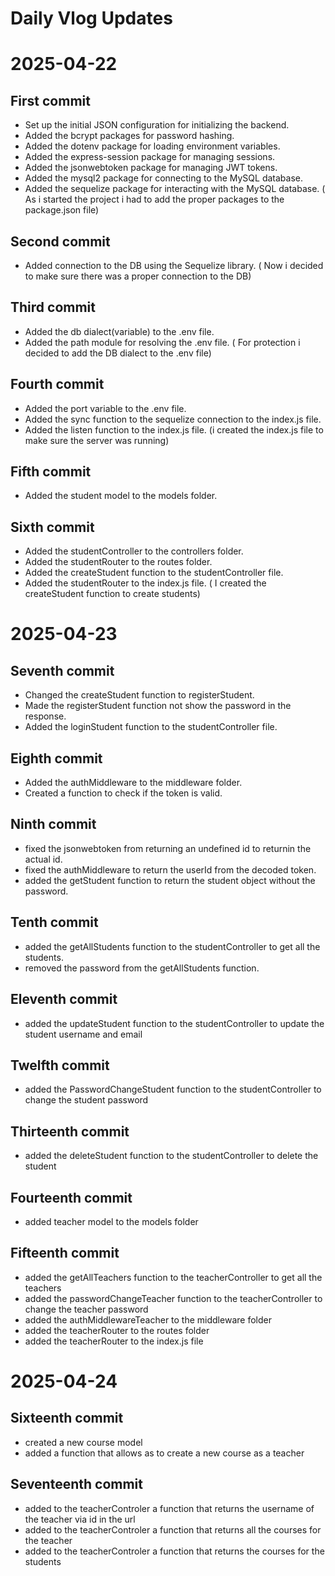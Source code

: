 # Daily Vlog Updates

# 2025-04-22

## First commit
- Set up the initial JSON configuration for initializing the backend.
- Added the bcrypt packages for password hashing. 
- Added the dotenv package for loading environment variables.
- Added the express-session package for managing sessions.
- Added the jsonwebtoken package for managing JWT tokens.
- Added the mysql2 package for connecting to the MySQL database.
- Added the sequelize package for interacting with the MySQL database.
( As i started the project i had to add the proper packages to the package.json file)

## Second commit
- Added connection to the DB using the Sequelize library.
( Now i decided to make sure there was a proper connection to the DB)

## Third commit
- Added the db dialect(variable) to the .env file.
- Added the path module for resolving the .env file.
( For protection i decided to add the DB dialect to the .env file)

## Fourth commit
- Added the port variable to the .env file.
- Added the sync function to the sequelize connection to the index.js file.
- Added the listen function to the index.js file.
(i created the index.js file to make sure the server was running)

## Fifth commit
- Added the student model to the models folder.

## Sixth commit
- Added the studentController to the controllers folder.
- Added the studentRouter to the routes folder.
- Added the createStudent function to the studentController file.
- Added the studentRouter to the index.js file.
( I created the createStudent function to create students)

# 2025-04-23

## Seventh commit
- Changed the createStudent function to registerStudent.
- Made the registerStudent function  not show the password in the response.
- Added the loginStudent function to the studentController file.

## Eighth commit
- Added the authMiddleware to the middleware folder.
- Created a function to check if the token is valid.

## Ninth commit
- fixed the jsonwebtoken from returning an undefined id to returnin the actual id.
- fixed the authMiddleware to return the userId from the decoded token.
- added the getStudent function to return the student object without the password.

## Tenth commit
- added the getAllStudents function to the studentController to get all the students.
- removed the password from the getAllStudents function.

## Eleventh commit
- added the updateStudent function to the studentController to update the student username and email

## Twelfth commit
- added the PasswordChangeStudent function to the studentController to change the student password

## Thirteenth commit
- added the deleteStudent function to the studentController to delete the student

## Fourteenth commit
- added teacher model to the models folder

## Fifteenth commit
- added the getAllTeachers function to the teacherController to get all the teachers
- added the passwordChangeTeacher function to the teacherController to change the teacher password
- added the authMiddlewareTeacher to the middleware folder
- added the teacherRouter to the routes folder
- added the teacherRouter to the index.js file

# 2025-04-24

## Sixteenth commit
- created a new course model
- added a function that allows as to create a new course as a teacher 

## Seventeenth commit
- added to the teacherControler a function that returns the username of the teacher via id in the url
- added to the teacherControler a function that returns all the courses for the teacher
- added to the teacherControler a function that returns the courses for the students


